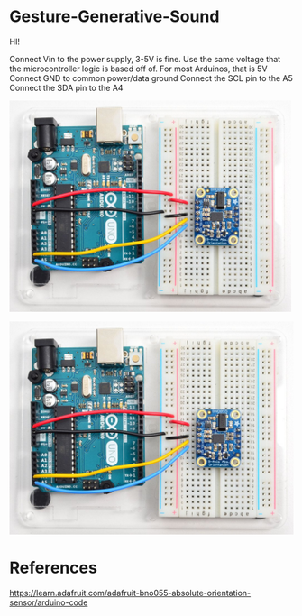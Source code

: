 # Gesture-Generative-Sound


HI!

Connect Vin to the power supply, 3-5V is fine. Use the same voltage that the microcontroller logic is based off of. For most Arduinos, that is 5V
Connect GND to common power/data ground
Connect the SCL pin to the A5
Connect the SDA pin to the A4

<img src="images/sensors.jpg" width="500">

![](images/sensors.jpg)



# References

https://learn.adafruit.com/adafruit-bno055-absolute-orientation-sensor/arduino-code
